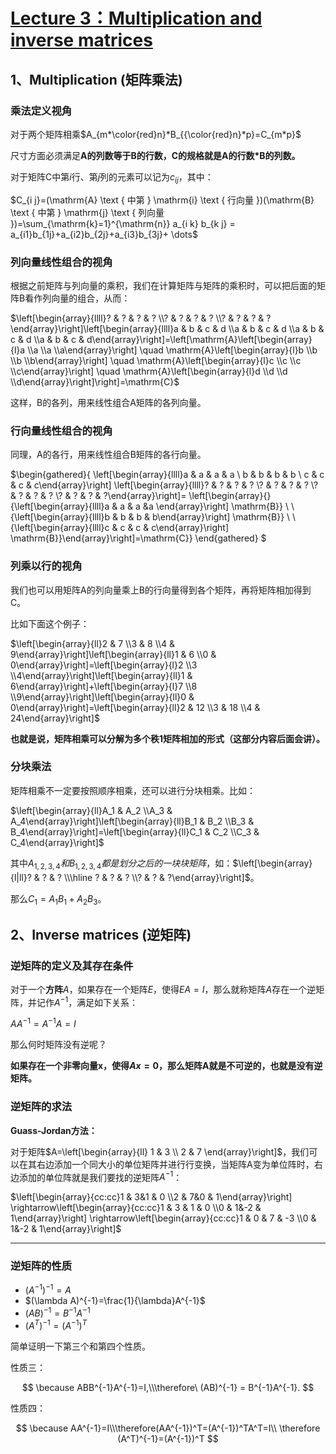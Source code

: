 # [Lecture 3：Multiplication and inverse matrices](https://ocw.mit.edu/courses/18-06-linear-algebra-spring-2010/resources/lecture-3-multiplication-and-inverse-matrices/)

## 1、Multiplication (矩阵乘法)

### 乘法定义视角

对于两个矩阵相乘$A_{m*\color{red}n}*B_{{\color{red}n}*p}=C_{m*p}$

尺寸方面必须满足**A的列数等于B的行数，C的规格就是A的行数*B的列数。**

对于矩阵C中第$i$行、第$j$列的元素可以记为$c_{ij}$，其中：

$C_{i j}=(\mathrm{A} \text { 中第 } \mathrm{i} \text { 行向量 })(\mathrm{B} \text { 中第 } \mathrm{j} \text { 列向量 })=\sum_{\mathrm{k}=1}^{\mathrm{n}} a_{i k} b_{k j} = a_{i1}b_{1j}+a_{i2}b_{2j}+a_{i3}b_{3j}+ \dots$

### 列向量线性组合的视角

根据之前矩阵与列向量的乘积，我们在计算矩阵与矩阵的乘积时，可以把后面的矩阵B看作列向量的组合，从而：

$\left[\begin{array}{llll}? & ? & ? & ? \\? & ? & ? & ? \\? & ? & ? & ?\end{array}\right]\left[\begin{array}{llll}a & b & c & d \\a & b & c & d \\a & b & c & d \\a & b & c & d\end{array}\right]=\left[\mathrm{A}\left[\begin{array}{l}a \\a \\a \\a\end{array}\right] \quad \mathrm{A}\left[\begin{array}{l}b \\b \\b \\b\end{array}\right] \quad \mathrm{A}\left[\begin{array}{l}c \\c \\c \\c\end{array}\right] \quad \mathrm{A}\left[\begin{array}{l}d \\d \\d \\d\end{array}\right]\right]=\mathrm{C}$

这样，B的各列，用来线性组合A矩阵的各列向量。

### 行向量线性组合的视角

同理，A的各行，用来线性组合B矩阵的各行向量。

$\begin{gathered}{
\left[\begin{array}{llll}a & a & a & a \\ b & b & b & b \\ c & c & c & c\end{array}\right]
\left[\begin{array}{llll}? & ? & ? & ? \\? & ? & ? & ? \\? & ? & ? & ? \\? & ? & ? & ?\end{array}\right]=
\left[\begin{array}{}{\left[\begin{array}{llll}a & a & a &a \end{array}\right] \mathrm{B}} \\ \\{\left[\begin{array}{llll}b & b & b & b\end{array}\right] \mathrm{B}} \\ \\{\left[\begin{array}{llll}c & c & c & c\end{array}\right] \mathrm{B}}\end{array}\right]=\mathrm{C}} \end{gathered}
$

### 列乘以行的视角

我们也可以用矩阵A的列向量乘上B的行向量得到各个矩阵，再将矩阵相加得到C。

比如下面这个例子：

$\left[\begin{array}{ll}2 & 7 \\3 & 8 \\4 & 9\end{array}\right]\left[\begin{array}{ll}1 & 6 \\0 & 0\end{array}\right]=\left[\begin{array}{l}2 \\3 \\4\end{array}\right]\left[\begin{array}{ll}1 & 6\end{array}\right]+\left[\begin{array}{l}7 \\8 \\9\end{array}\right]\left[\begin{array}{ll}0 & 0\end{array}\right]=\left[\begin{array}{ll}2 & 12 \\3 & 18 \\4 & 24\end{array}\right]$

**也就是说，矩阵相乘可以分解为多个秩1矩阵相加的形式（这部分内容后面会讲）。**

### 分块乘法

矩阵相乘不一定要按照顺序相乘，还可以进行分块相乘。比如：

$\left[\begin{array}{ll}A_1 & A_2 \\A_3 & A_4\end{array}\right]\left[\begin{array}{ll}B_1 & B_2 \\B_3 & B_4\end{array}\right]=\left[\begin{array}{ll}C_1 & C_2 \\C_3 & C_4\end{array}\right]$

其中$A_{1,2,3,4}和B_{1,2,3,4}都是划分之后的一块块矩阵$，如：$\left[\begin{array}{l|ll}? & ? & ? \\\hline ? & ? & ? \\? & ? & ?\end{array}\right]$。

那么$C_1=A_1B_1+A_2B_3$。

## 2、Inverse matrices (逆矩阵)

### 逆矩阵的定义及其存在条件

对于一个**方阵**$A$，如果存在一个矩阵$E$，使得$EA=I$，那么就称矩阵$A$存在一个逆矩阵，并记作$A^{-1}$，满足如下关系：

$AA^{-1} = A^{-1}A=I$

那么何时矩阵没有逆呢？

**如果存在一个非零向量x，使得$Ax=0$，那么矩阵A就是不可逆的，也就是没有逆矩阵。**

### 逆矩阵的求法

**Guass-Jordan方法：**

对于矩阵$A=\left[\begin{array}{ll}
1 & 3 \\
2 & 7
\end{array}\right]$，我们可以在其右边添加一个同大小的单位矩阵并进行行变换，当矩阵A变为单位阵时，右边添加的单位阵就是我们要找的逆矩阵$A^{-1}$：

$\left[\begin{array}{cc:cc}1 & 3&1 & 0 \\2 & 7&0 & 1\end{array}\right] \rightarrow\left[\begin{array}{cc:cc}1 & 3 & 1 & 0 \\0 & 1&-2 & 1\end{array}\right] \rightarrow\left[\begin{array}{cc:cc}1 & 0 & 7 & -3 \\0 & 1&-2 & 1\end{array}\right]$

---

### 逆矩阵的性质

- $(A^{-1})^{-1} = A$
- $(\lambda A)^{-1}=\frac{1}{\lambda}A^{-1}$
- $(AB)^{-1} = B^{-1}A^{-1}$
- $(A^T)^{-1}=(A^{-1})^T$

简单证明一下第三个和第四个性质。

性质三：

$$
\because ABB^{-1}A^{-1}=I,\\\therefore\ (AB)^{-1} = B^{-1}A^{-1}.
$$

性质四：

$$
\because AA^{-1}=I\\\therefore(AA^{-1})^T=(A^{-1})^TA^T=I\\ \therefore (A^T)^{-1}=(A^{-1})^T
$$